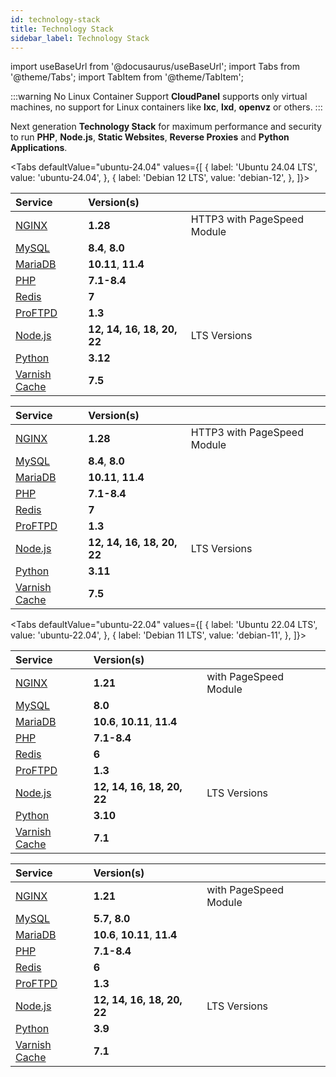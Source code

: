 ```yaml
---
id: technology-stack
title: Technology Stack
sidebar_label: Technology Stack
---
```


import useBaseUrl from '@docusaurus/useBaseUrl';
import Tabs from '@theme/Tabs';
import TabItem from '@theme/TabItem';

:::warning No Linux Container Support
**CloudPanel** supports only virtual machines, no support for Linux containers like **lxc**, **lxd**, **openvz** or others.
:::

Next generation **Technology Stack** for maximum performance and security to run **PHP**, **Node.js**, **Static Websites**, **Reverse Proxies** and **Python Applications**.

<Tabs
defaultValue="ubuntu-24.04"
values={[
{ label: 'Ubuntu 24.04 LTS', value: 'ubuntu-24.04', },
{ label: 'Debian 12 LTS', value: 'debian-12', },
]}>
<TabItem value="ubuntu-24.04">

| Service                                    | Version(s)                 |                             |
|:-------------------------------------------|:---------------------------|:----------------------------|
| [NGINX](https://nginx.org)                 | **1.28**                   | HTTP3 with PageSpeed Module |
| [MySQL](https://www.mysql.com/)            | **8.4**, **8.0**           |                             |
| [MariaDB](https://mariadb.org/)            | **10.11**, **11.4**        |                             |
| [PHP](https://www.php.net)                 | **7.1-8.4**                |                             |
| [Redis](https://redis.io)                  | **7**                      |                             |
| [ProFTPD](http://www.proftpd.org)          | **1.3**                    |                             |
| [Node.js](https://nodejs.org)              | **12, 14, 16, 18, 20, 22** | LTS Versions                |
| [Python](https://www.python.org/)          | **3.12**                   |                             |
| [Varnish Cache](http://varnish-cache.org/) | **7.5**                    |                             |

</TabItem>
<TabItem value="debian-12">

| Service                                       | Version(s)                 |                             |
|:----------------------------------------------|:---------------------------|:----------------------------|
| [NGINX](https://nginx.org)            | **1.28**                   | HTTP3 with PageSpeed Module |
| [MySQL](https://www.mysql.com/)            | **8.4**, **8.0**                    |                             |
| [MariaDB](https://mariadb.org/)          | **10.11**, **11.4**        |                             |
| [PHP](https://www.php.net)              | **7.1-8.4**                |                             |
| [Redis](https://redis.io)            | **7**                      |                             |
| [ProFTPD](http://www.proftpd.org)          | **1.3**                    |                             |
| [Node.js](https://nodejs.org)          | **12, 14, 16, 18, 20, 22** | LTS Versions                |
| [Python](https://www.python.org/)           | **3.11**                   |                             |
| [Varnish Cache](http://varnish-cache.org/)    | **7.5**                    |                             |

</TabItem>
</Tabs>

<Tabs
defaultValue="ubuntu-22.04"
values={[
{ label: 'Ubuntu 22.04 LTS', value: 'ubuntu-22.04', },
{ label: 'Debian 11 LTS', value: 'debian-11', },
]}>
<TabItem value="ubuntu-22.04">

| Service                                    | Version(s)                    |                       |
|:-------------------------------------------|:------------------------------|:----------------------|
| [NGINX](https://nginx.org)                 | **1.21**                      | with PageSpeed Module |
| [MySQL](https://www.mysql.com/)            | **8.0**                       |                       |
| [MariaDB](https://mariadb.org/)            | **10.6**, **10.11**, **11.4** |                       |
| [PHP](https://www.php.net)                 | **7.1-8.4**                   |                       |
| [Redis](https://redis.io)                  | **6**                         |                       |
| [ProFTPD](http://www.proftpd.org)          | **1.3**                       |                       |
| [Node.js](https://nodejs.org)              | **12, 14, 16, 18, 20, 22**    | LTS Versions          |
| [Python](https://www.python.org/)          | **3.10**                      |                       |
| [Varnish Cache](http://varnish-cache.org/) | **7.1**                       |                       |

</TabItem>
<TabItem value="debian-11">


| Service                           | Version(s)                    |                       |
|:----------------------------------|:------------------------------|:----------------------|
| [NGINX](https://nginx.org)        | **1.21**                      | with PageSpeed Module |
| [MySQL](https://www.percona.com/software/mysql-database/percona-server)   | **5.7, 8.0**                  |                       |
| [MariaDB](https://mariadb.org/)   | **10.6**, **10.11**, **11.4** |                       |
| [PHP](https://www.php.net)        | **7.1-8.4**                   |                       |
| [Redis](https://redis.io)         | **6**                         |                       |
| [ProFTPD](http://www.proftpd.org) | **1.3**                       |                       |
| [Node.js](https://nodejs.org)     | **12, 14, 16, 18, 20, 22**    | LTS Versions          |
| [Python](https://www.python.org/) | **3.9**                       |                       |
| [Varnish Cache](http://varnish-cache.org/) | **7.1**                       |                       |

</TabItem>
</Tabs>
